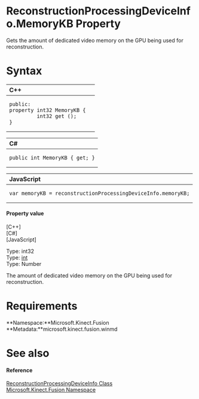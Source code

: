ReconstructionProcessingDeviceInfo.MemoryKB Property  
====================================================  

Gets the amount of dedicated video memory on the GPU being used for reconstruction. <span id="syntaxSection"></span>

Syntax  
======  

<table>
<colgroup>
<col width="100%" />
</colgroup>
<thead>
<tr class="header">
<th align="left">C++</th>
</tr>
</thead>
<tbody>
<tr class="odd">
<td align="left"><pre><code>public:  
property int32 MemoryKB {  
         int32 get ();  
}</code></pre></td>
</tr>
</tbody>
</table>

<table>
<colgroup>
<col width="100%" />
</colgroup>
<thead>
<tr class="header">
<th align="left">C#</th>
</tr>
</thead>
<tbody>
<tr class="odd">
<td align="left"><pre><code>public int MemoryKB { get; }</code></pre></td>
</tr>
</tbody>
</table>

<table>
<colgroup>
<col width="100%" />
</colgroup>
<thead>
<tr class="header">
<th align="left">JavaScript</th>
</tr>
</thead>
<tbody>
<tr class="odd">
<td align="left"><pre><code>var memoryKB = reconstructionProcessingDeviceInfo.memoryKB;</code></pre></td>
</tr>
</tbody>
</table>

<span id="ID4ER"></span>
#### Property value  

[C++]   
 [C\#]   
 [JavaScript]   

Type: int32  
Type: [int](http://msdn.microsoft.com/en-us/library/system.int32.aspx)  
Type: Number  

The amount of dedicated video memory on the GPU being used for reconstruction.  

<span id="requirements"></span>

Requirements  
============  

**Namespace:**Microsoft.Kinect.Fusion  
**Metadata:**microsoft.kinect.fusion.winmd  

<span id="ID4E3"></span>

See also  
========  

<span id="ID4E5"></span>
#### Reference  

[ReconstructionProcessingDeviceInfo Class](../../ReconstructionProcessingDe.md)  
 [Microsoft.Kinect.Fusion Namespace](../../../Kinect.Fusion.md)  



<!--Please do not edit the data in the comment block below.-->
<!--
TOCTitle : MemoryKB Property
RLTitle : ReconstructionProcessingDeviceInfo.MemoryKB Property
KeywordK : MemoryKB property
KeywordK : ReconstructionProcessingDeviceInfo.MemoryKB property
KeywordF : Microsoft.Kinect.Fusion.ReconstructionProcessingDeviceInfo.MemoryKB
KeywordF : ReconstructionProcessingDeviceInfo.MemoryKB
KeywordF : MemoryKB
KeywordF : Microsoft.Kinect.Fusion.ReconstructionProcessingDeviceInfo.MemoryKB
KeywordA : P:Microsoft.Kinect.Fusion.ReconstructionProcessingDeviceInfo.MemoryKB
AssetID : P:Microsoft.Kinect.Fusion.ReconstructionProcessingDeviceInfo.MemoryKB
Locale : en-us
CommunityContent : 1
APIType : Managed
APILocation : microsoft.kinect.fusion.winmd
APIName : Microsoft.Kinect.Fusion.ReconstructionProcessingDeviceInfo.MemoryKB
TargetOS : Windows
TopicType : kbSyntax
DevLang : VB
DevLang : CSharp
DevLang : JavaScript
DevLang : C++
DocSet : K4Wv2
ProjType : K4Wv2Proj
Technology : Kinect for Windows
Product : Kinect for Windows SDK v2
productversion : 20
-->
